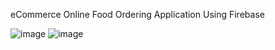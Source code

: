 eCommerce Online Food Ordering Application Using Firebase

![image](https://user-images.githubusercontent.com/90409311/156399807-566a1db9-c3cf-47cf-b491-4cbeb3541355.png) ![image](https://user-images.githubusercontent.com/90409311/156400328-5b1cab55-4230-4d12-babe-2f1d090e305a.png)
